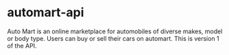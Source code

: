 # automart-api 
Auto Mart is an online marketplace for automobiles of diverse makes, model or body type. Users can buy or sell their cars on automart. This is version 1 of the API.

